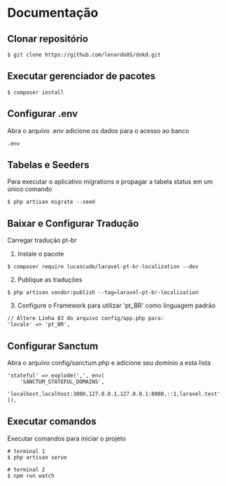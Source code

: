 # Documentação

## Clonar repositório

```shell
$ git clone https://github.com/lenardo05/dokd.git
```

## Executar gerenciador de pacotes

```shell
$ composer install
```

## Configurar .env

Abra o arquivo .env adicione os dados para o acesso ao banco

```shell
.env
```

## Tabelas e Seeders

Para executar o aplicativo migrations e propagar a tabela status em um único comando

```shell
$ php artisan migrate --seed
```

## Baixar e Configurar Tradução

Carregar tradução pt-br

1. Instale o pacote

```shell
$ composer require lucascudo/laravel-pt-br-localization --dev
```

2. Publique as traduções

```shell
$ php artisan vendor:publish --tag=laravel-pt-br-localization
```

3. Configure o Framework para utilizar 'pt_BR' como linguagem padrão

```
// Altere Linha 83 do arquivo config/app.php para:
'locale' => 'pt_BR',
```

## Configurar Sanctum

Abra o arquivo config/sanctum.php e adicione seu domínio a esta lista

```shell
'stateful' => explode(',', env(
    'SANCTUM_STATEFUL_DOMAINS',
    'localhost,localhost:3000,127.0.0.1,127.0.0.1:8000,::1,laravel.test'
)),
```

## Executar comandos

Executar comandos para iniciar o projeto

```shell
# terminal 1
$ php artisan serve

# terminal 2
$ npm run watch
```
